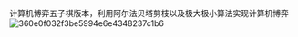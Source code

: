 计算机博弈五子棋版本，利用阿尔法贝塔剪枝以及极大极小算法实现计算机博弈
![360e0f032f3be5994e6e4348237c1b6](https://github.com/user-attachments/assets/1705a5a3-4f97-4bd3-a9b2-c9c106ead338)
